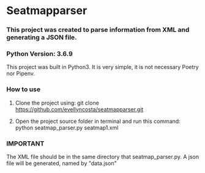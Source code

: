 # Seatmapparser


### This project was created to parse information from XML and generating a JSON file.

### Python Version: 3.6.9
This project was built in Python3. It is very simple, it is not necessary Poetry nor Pipenv.


### How to use
1. Clone the project using:
git clone https://github.com/evellyncosta/seatmapparser.git

2. Open the project source folder in terminal and run this command:
python seatmap_parser.py seatmap1.xml

### IMPORTANT
The XML file should be in the same directory that seatmap_parser.py. A json file will be generated, named by "data.json"
